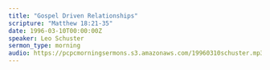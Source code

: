 ```yaml
---
title: "Gospel Driven Relationships"
scripture: "Matthew 18:21-35"
date: 1996-03-10T00:00:00Z
speaker: Leo Schuster
sermon_type: morning
audio: https://pcpcmorningsermons.s3.amazonaws.com/19960310schuster.mp3 
---
```



